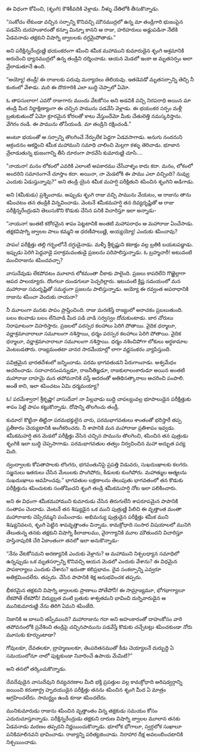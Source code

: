 ﻿ఈ విధంగా కోపించి, (శృంగి) కౌశికీవదికి వెళ్లాడు. నీళ్ళు చేతిలోకి తీసుకొన్నాడు. 

“సంకోచం లేకుండా వచ్చిన సర్పాన్ని కొనివచ్చి మౌనముద్రలో ఉన్న మా తండ్రిగారి భుజంపైన పడవేసి దురహంకారంతో కన్నూ మిన్నూ కానని ఆ రాజు, హరిహరులు అడ్డుపడినా నేటికి ఏడవనాడు తక్షకుని విషాగ్ని జ్వాలలకు దగ్ధమైపోతాడు.” 

అని పరీక్షిన్నరేంద్రుణ్ణి భయంకరంగా శపించి శమీక మహాముని కుమారుడైన శృంగి ఆశ్రమానికి అరుదెంచి ధ్యానముద్రలో ఉన్న తండ్రిని దర్శించాడు. ఆయన మెడలో ఇంకా ఆ మృతసర్పం అలా వ్రేలాడుతూనే ఉంది. 

“అయ్యో! తండ్రీ! ఈ రాజులకు పరువు మర్యాదలు తెలియవు. ఇతడెవడో మృతసర్పాన్ని తెచ్చి నీ కంఠంలో వేశాడు. మరి ఈ దొరగారికి ఎలా బుద్ధి చెప్పాలో ఏమో. 

ఓ తాపసులారా! ఎవరో రాజుగారు ముందు వేటకోసం అని అడవికి వచ్చి నిరపరాధి అయిన మా తండ్రి మీద నిర్దాక్షిణ్యాంగా ఈ చచ్చిన పామును పడవేసి వెళ్లాడు. ఈ భయంకర సర్పం మళ్లీ బ్రతుకుతుందో ఏమో క్రూరమైన కోరలతో కాటు వేస్తుందేమో మీకు చేతులెత్తి నమస్కరిస్తాను. వేగిరం రండి. ఈ పామును తోసేయండి. మా తండ్రిని రక్షించండి.” 

అంటూ భయంతో ఆ సర్పాన్ని తొలగించే నేర్పులేక పెద్దగా ఏడవసాగాడు. అనుగు నందనుని ఆక్రందనం ఆకర్ణించి శమీక మహాముని సమాధి చాలించి మెల్లగా కళ్ళు తెరిచాడు. భూజాన వ్రేలాడుతున్న భుజంగాన్ని తీసి దూరంగా పారవేసి కుమారుణ్ణి చూసి.... 

"నాయనా! మనం లోకంలో ఎవరికి ఎలాంటి అపకారము చేసేవాళ్ళం కాదు కదా. మనం, లోకంలో అందరిని సమానంగానే చూస్తాం కదా. అయినా, నా మెడలోకి ఈ పాము ఎలా వచ్చింది? నువ్వు ఎందుకు ఏడుస్తున్నావు?" 
అని తండ్రి యైన శమీక మహర్షి పరీక్షితుని శపించిన శృంగిని అడిగాడు. 

అని (శమీకుడు) ప్రశ్నించాడు. అప్పుడు శృంగి రాజు వచ్చి పామును వేయటం, ఆ రాజును తాను శపించటం తన తండ్రికి విన్నవించాడు. వెంటనే శమీకమహర్షి తన దివ్యదృష్టితో ఆ రాజు పరీక్షిన్నరేంద్రుడని తెలుసుకొని కొడుకు చేసిన పనికి విచారిస్తూ ఇలా అన్నాడు- 

“నాయనా! ఇంతటి కఠోరమైన శాపం పెట్టటానికి అంతటి మహాపరాధం ఆ మహారాజు ఏంచేసాడు. తక్షకవిషాగ్ని జ్వాలల పాలు కమ్మని ఆ ధరణీపాలుణ్ణి, అయ్యయ్యో! ఎందుకు శపించావు? 

పాపం! పరీక్షిత్తు తల్లి గర్భంలోనే దగ్ధుడైనాడు. మళ్ళీ శ్రీకృష్ణుని కటాక్షం వల్ల బ్రతికి బయటపడ్డాడు. ఇప్పుడు పెరిగి పెద్దవాడై పరాక్రమవంతుడై ప్రజలను పరిపాలిస్తున్నాడు. ఓ బ్రహ్మచారీ! అటువంటి మంచిరాజును శపించవచ్చా? 

వాసుదేవుడు లేకపోవటం మూలాన లోకమంతా చీకాకు పాలైంది. ప్రజలు కాపరిలేని గొఱ్ఱెల్లాగా ఆపద పాలయ్యారు. దొంగలూ దుండగులూ పెచ్చరిల్లారు. ఇటువంటి క్లిష్ట సమయంలో మన మహారాజు సమదృష్టితో సమర్థంగా ప్రజలను పాలిస్తున్నాడు. అయ్యో ఈ రవ్వంత అపరాధానికి రాజును శపించా వెందుకు నాయనా? 

నీ మూలంగా మనకు పాపం ప్రాప్తించింది. రాజు మరణిస్తే రాజ్యంలో అరాచకం ప్రబలుతుంది. బలం కలవాడు బలం లేనివాడి మీద పడి వాడి సర్వస్వం దోచుకుంటాడు. జార చోరులు నిరాఘాటంగా విహరిస్తారు. ప్రజలలో పరస్పర కలహాలు పెరిగి పోతాయి. వైదిక ధర్మాలూ, వర్ణాశ్రమాచారాలూ సమూలంగా నశిస్తాయి, ధర్మం పరస్పర కలహాలు పెరిగి పోతాయి. వైదిక ధర్మాలూ, వర్ణాశ్రమాచారాలూ సమూలంగా నశిస్తాయి. ధర్మం నశించిపోగా లోకులు అర్థకామాల వెంటబడతారు. రాజ్యమంతటా వానర సారమేయాల్లో లాగా వర్ణసంకరం వ్యాపిస్తుంది. 

పవిత్రమైన భారతదేశంలో జన్నించాడు. పరమ భాగవతుడని పేరుగాంచాడు. అశ్వమేధం ఆచరించాడు. సదాచారసంపన్నుడూ, రాజనీతిజ్ఞడూ, రాజకులాలంకారుడూ అయిన అంతటి మహారాజు దాహమై మన తపోవనానికి వస్తే ఆదరంతో అతిథిసత్కారాలు ఆచరించి పంపాలి. అంతే కాని, ఇలా శపించటం ఏమి ధర్మమయ్యా? 

ఓ! పరమేశ్వారా! శ్రీకృష్ణా! వాసుదేవా! నా పిల్లవాడు బుద్ధి చాపల్యంవల్ల భూపాలుడైన పరీక్షిత్తుకు శాపం పెట్టి పాపం కట్టుకొన్నాడు. దోషాన్ని తొలగించు తండ్రీ. 

కుమార! కొట్టినా తిట్టినా పరమభక్తులైన వారు, పరమభాగవతులు శాంతంతో భరిస్తారే తప్ప ప్రతీకారం చెయ్యటానికి అంగీకరించరు. నీ శాపానికి మన మహారాజు ప్రతిశాపం ఇవ్వడు. 
శమీకమహర్షి తన మెడలో పరీక్షిత్తు వేసిన చచ్చిన పామును తొలగించి, శపించిన తన పుత్రుడు శృంగికి ఇలా బుద్ధి చెప్పసాగాడు. పరమభాగవతుల తత్వం నిర్వచించిన మహా అద్భుత పద్య మిది. 

ద్వంద్వాలకు కోపతాపాలకు లొంగరు, భగవంతునిపై ప్రపత్తి విడువరు, సుఖదుఃఖాలకు కలగరు. సజ్జనులు ఇతరులు చేసిన మేలులకు పొంగిపోరు, కీడులకు కుంగిపోరు. మహాత్ముల ఆత్మలను సుఖదుఃఖాలు ఆవహించవు.” 
భాగవతుల లక్షణాలను తెలుపుతు భాగవతంలో తన కొడుకు పరీక్షిత్తును శపించుటకు సంతోషించని శృంగి తండ్రి శమీకమహర్షి నోట ఇలా పలికించారు. 

అని ఈ విధంగా శమీకమహాముని కుమారుడు చేసిన తిరుగులేని శాపరూపమైన పాపానికి సంతాపం చెందాడు. వెంటనే తన శిష్యుడైన ఒక ముని పుత్రుణ్ణి పిలిచి ఈ వృత్తాంత మంతా మహారాజుకు చెప్పిరమ్మని పంపించాడు. అభిమన్యు పుత్రుడైన పరీక్షిత్తు శమీక ముని శిష్యునివలన, శృంగి పెట్టిన శాపవృత్తాంతం విన్నాడు. కామక్రోధాది సంసార విషయాలలో మునిగి తేలుతున్న తనకు తక్షకుని విషాగ్ని కీలాజాలము, వైరాగ్యానికి మూల మౌతుందని విచారిస్తూ హస్తినాపురికి చేరి ఏకాంతంగా తనలో ఇలా అనుకొన్నాడు- 

“నేను వేటకోసమని అరణ్యానికి ఎందుకు వెళ్లాను? ఆ మహాముని నిశ్చలధ్యాన సమాధిలో ఉన్నప్పుడు ఒక మృతసర్పాన్ని కొనివచ్చి ఆయన మెడలో ఎందుకు వేశాను? ఈ విధమైన పాపకార్యాలు ఎందుకు చేశాను? ఇదంతా కలిప్రభావం. దైవ సంకల్పాన్ని ఎవ్వరూ అతిక్రమించలేరు. తప్పదు. చేసిన పాపానికి శిక్ష అనుభవించక తప్పదు. 

భీకరమైన తక్షకుని విషాగ్ని జ్వాలలకు ప్రాణాలు పోతేపోనీ! ఈ సామ్రాజ్యమూ, భోగభాగ్యాలూ లేకపోతే లేకపోనీ! విద్యుల్లత వంటి బ్రతుకు శాశ్వతమని భావించి దుర్నివారుడైన ఆ మునికుమారుణ్ణి నేను తిరిగి ఏమని శపింజేది. 

నిజానికి ఆ బాలుని తప్పేముంది? మహారాజును గదా అని అహంకారంతో దాహంకోసం వారి తపోవనంలోకి ప్రవేశించి తండ్రిపై చచ్చినపామును పడవేస్తే కొడుకు చచ్చేటట్లు శపించకుండా నోరు మూసుకు కూర్చుంటాడా? 

గోవులకూ, దేవతలకూ, బ్రాహ్మణులకూ, తెంపరితనముతో కీడు చెయ్యాలనే దుర్బుద్ధి ఏ సమయంలోనూ నాలో పుట్టకుండా నివారించే ఉపాయ మేమిటి?” 

అని తనలో తర్కించుకొన్నాడు. 

దేవదేవుడైన వాసుదేవుని దివ్యచరణాల మీది భక్తి ప్రపత్తుల వల్ల కామక్రోధాది అరిషడ్వర్గాన్ని జయించి కరుణార్ధ్ర హృదయుడైన పరీక్షిత్తు తనను శపించిన శృంగి మీద ఏ మాత్రం ఆగ్రహించలేదు. సామర్థ్యం ఉండి కూడా శపించలేదు. 

మునికుమారుడు రాజును శపించిన వృత్తాంతం విన్న తక్షకుడు సమయం కోసం ఎదురుచూస్తూన్నాడు. పరీక్షిన్నరేంద్రుడు తక్షకుని దారుణ విషాగ్ని జ్వాలల మూలాన తనకు ఏడవనాడు మరణం తప్పదని నిర్ణయించుకొన్నాడు. భూలోక భోగాలూ, స్వర్గలోక సుఖాలూ పనికిమాలినవని భావించాడు. రాజ్యాన్ని పరిత్యజించాడు. నిరాహార దీక్ష అవలంబించటానికి నిశ్చయించాడు. 

